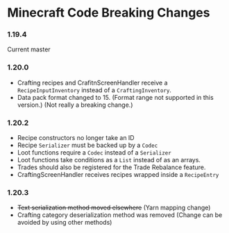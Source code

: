# Minecraft Code Breaking Changes
### 1.19.4
Current master

### 1.20.0
- Crafting recipes and CrafitnScreenHandler receive a `RecipeInputInventory` instead of a `CraftingInventory`.
- Data pack format changed to 15. (Format range not supported in this version.) (Not really a breaking change.)

### 1.20.2
- Recipe constructors no longer take an ID
- Recipe `Serializer` must be backed up by a `Codec`
- Loot functions require a `Codec` instead of a `Serializer`
- Loot functions take conditions as a `List` instead of as an arrays.
- Trades should also be registered for the Trade Rebalance feature.
- CraftingScreenHandler receives recipes wrapped inside a `RecipeEntry`

### 1.20.3
- ~~Text serialization method moved elsewhere~~ (Yarn mapping change)
- Crafting category deserialization method was removed (Change can be avoided by using other methods)

